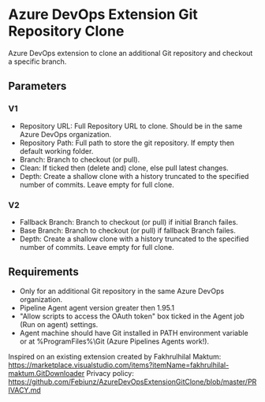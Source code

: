 # Azure DevOps Extension Git Repository Clone
Azure DevOps extension to clone an additional Git repository and checkout a specific branch.

## Parameters
### V1
- Repository URL: Full Repository URL to clone. Should be in the same Azure DevOps organization.
- Repository Path: Full path to store the git repository. If empty then default working folder.
- Branch: Branch to checkout (or pull).
- Clean: If ticked then (delete and) clone, else pull latest changes.
- Depth: Create a shallow clone with a history truncated to the specified number of commits. Leave empty for full clone.
### V2
- Fallback Branch: Branch to checkout (or pull) if initial Branch failes.
- Base Branch: Branch to checkout (or pull) if fallback Branch failes.
- Depth: Create a shallow clone with a history truncated to the specified number of commits. Leave empty for full clone.

## Requirements
- Only for an additional Git repository in the same Azure DevOps organization.
- Pipeline Agent agent version greater then 1.95.1
- "Allow scripts to access the OAuth token" box ticked in the Agent job (Run on agent) settings.
- Agent machine should have Git installed in PATH environment variable or at %ProgramFiles%\Git (Azure Pipelines Agents work!).

Inspired on an existing extension created by Fakhrulhilal Maktum: https://marketplace.visualstudio.com/items?itemName=fakhrulhilal-maktum.GitDownloader
Privacy policy: https://github.com/Febiunz/AzureDevOpsExtensionGitClone/blob/master/PRIVACY.md